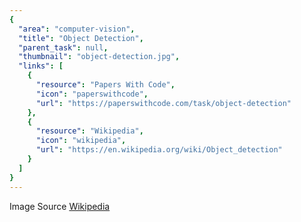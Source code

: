 ```yaml
---
{
  "area": "computer-vision",
  "title": "Object Detection",
  "parent_task": null,
  "thumbnail": "object-detection.jpg",
  "links": [
    {
      "resource": "Papers With Code",
      "icon": "paperswithcode",
      "url": "https://paperswithcode.com/task/object-detection"
    },
    {
      "resource": "Wikipedia",
      "icon": "wikipedia",
      "url": "https://en.wikipedia.org/wiki/Object_detection"
    }
  ]
}
---
```


Image Source [Wikipedia](https://en.wikipedia.org/wiki/Object_detection#/media/File:Detected-with-YOLO--Schreibtisch-mit-Objekten.jpg)
